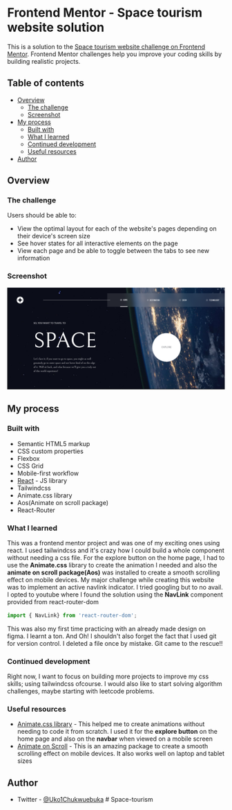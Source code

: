 # Frontend Mentor - Space tourism website solution

This is a solution to the [Space tourism website challenge on Frontend Mentor](https://www.frontendmentor.io/challenges/space-tourism-multipage-website-gRWj1URZ3). Frontend Mentor challenges help you improve your coding skills by building realistic projects. 

## Table of contents

- [Overview](#overview)
  - [The challenge](#the-challenge)
  - [Screenshot](#screenshot)
- [My process](#my-process)
  - [Built with](#built-with)
  - [What I learned](#what-i-learned)
  - [Continued development](#continued-development)
  - [Useful resources](#useful-resources)
- [Author](#author)


## Overview

### The challenge

Users should be able to:

- View the optimal layout for each of the website's pages depending on their device's screen size
- See hover states for all interactive elements on the page
- View each page and be able to toggle between the tabs to see new information

### Screenshot

![BigScreenImage](./src/assets/screenshot.png)


## My process

### Built with

- Semantic HTML5 markup
- CSS custom properties
- Flexbox
- CSS Grid
- Mobile-first workflow
- [React](https://reactjs.org/) - JS library
- Tailwindcss
- Animate.css library
- Aos(Animate on scroll package)
- React-Router


### What I learned

This was a frontend mentor project and was one of my exciting ones using react. I used tailwindcss and it's crazy how I could build a whole component without needing a css file. For the explore button on the home page, I had to use the **Animate.css** library to create the animation I needed and also the **animate on scroll package(Aos)** was installed to create a smooth scrolling effect on mobile devices.
My major challenge while creating this website was to implement an active navlink indicator. I tried googling but to no avail. I opted to youtube where I found the solution using the **NavLink** component provided from react-router-dom 
```js
import { NavLink} from 'react-router-dom';
```
This was also my first time practicing with an already made design on figma. I learnt a ton. And Oh! I shouldn't also forget the fact that I used git for version control. I deleted a file once by mistake. Git came to the rescue!!


### Continued development

Right now, I want to focus on building more projects to improve my css skills; using tailwindcss ofcourse. I would also like to start solving algorithm challenges, maybe starting with leetcode problems. 


### Useful resources

- [Animate.css library](https://animate.style/) - This helped me to create animations without needing to code it from scratch. I used it for the **explore button** on the home page and also on the **navbar** when viewed on a mobile screen
- [Animate on Scroll](https://github.com/michalsnik/aos) - This is an amazing package to create a smooth scrolling effect on mobile devices. It also works well on laptop and tablet sizes


## Author
- Twitter - [@Uko1Chukwuebuka](https://twitter.com/Uko1Chukwuebuka)
#   S p a c e - t o u r i s m 
 
 